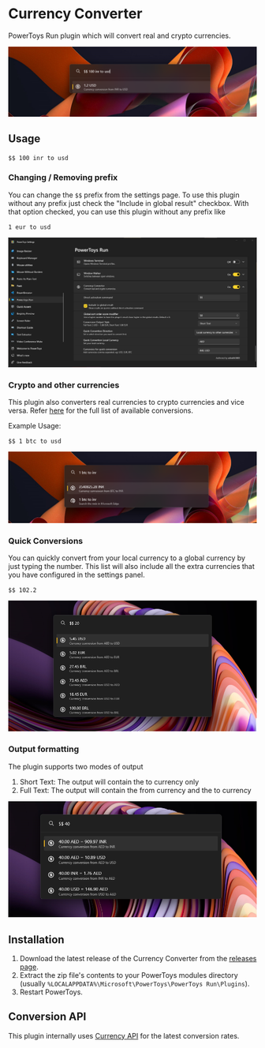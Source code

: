 # Currency Converter

PowerToys Run plugin which will convert real and crypto currencies.

![Screenshot](screenshots/screenshot1.png)

## Usage

```
$$ 100 inr to usd
```

### Changing / Removing prefix

You can change the `$$` prefix from the settings page. To use this plugin without any prefix just check the "Include in global result" checkbox. With that option checked, you can use this plugin without any prefix like 

```
1 eur to usd
```

![Screenshot](screenshots/screenshot2.png)

### Crypto and other currencies

This plugin also converters real currencies to crypto currencies and vice versa. Refer [here](https://cdn.jsdelivr.net/gh/fawazahmed0/currency-api@1/latest/currencies.json) for the full list of available conversions. 

Example Usage:

```
$$ 1 btc to usd
```

![Screenshot](screenshots/screenshot3.png)

### Quick Conversions

You can quickly convert from your local currency to a global currency by just typing the number. This list will also include all the extra currencies that you have configured in the settings panel.

```
$$ 102.2
```

![Screenshot](screenshots/screenshot4.png)

### Output formatting

The plugin supports two modes of output

1. Short Text: The output will contain the to currency only
2. Full Text: The output will contain the from currency and the to currency

![Screenshot](screenshots/screenshot5.png)

## Installation

1. Download the latest release of the Currency Converter from the [releases page](https://github.com/advaith3600/powertoys-run-currency-converter/releases).
2. Extract the zip file's contents to your PowerToys modules directory (usually `%LOCALAPPDATA%\Microsoft\PowerToys\PowerToys Run\Plugins`).
3. Restart PowerToys.

## Conversion API

This plugin internally uses [Currency API](https://github.com/fawazahmed0/exchange-api) for the latest conversion rates. 
